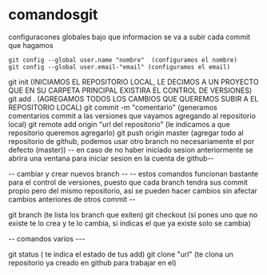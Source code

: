 # comandosgit

configuracones globales
bajo que informacion se va a subir cada commit que hagamos

	git config --global user.name "nombre"  (configuramos el nombre)
	git config --global user.email-"email" (configuramos el email)


git init  (INICIAMOS EL REPOSITORIO LOCAL, LE DECIMOS A UN PROYECTO QUE EN SU CARPETA PRINCIPAL EXISTIRA EL CONTROL DE VERSIONES)
git add . (AGREGAMOS TODOS LOS CAMBIOS QUE QUEREMOS SUBIR A EL REPOSITORIO LOCAL)
git commit -m "comentario" (generamos comentarios commit a las versiones que vayamos agregando al repositorio local)
git remote add origin "url del repositorio" (le indicamos a que repositorio queremos agregarlo)
git push origin master (agregar todo al repositorio de github, podemos usar otro branch no necesariamente el por defecto (master))
-- en caso de no haber iniciado sesion anteriormente se abrira una ventana para iniciar sesion en la cuenta de github--


-- cambiar y crear nuevos branch --
-- estos comandos funcionan bastante para el control de versiones,  puesto que cada branch tendra sus commit propio pero del mismo repositorio, asi se pueden hacer cambios sin afectar cambios anteriores de otros commit --

git branch (te lista los branch que exiten)
git checkout (si pones uno que no existe te lo crea y te lo cambia, si indicas el que ya existe solo se cambia) 

-- comandos varios ---

git status  ( te indica el estado de tus add)
git clone "url" (te clona un repositorio ya creado en github para trabajar en el)


